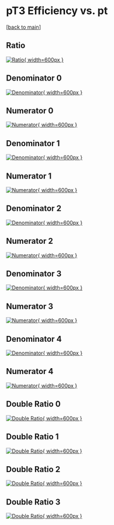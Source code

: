 # pT3 Efficiency vs. pt

[[back to main](./)]



## Ratio

[![Ratio](../mtv/var/pT3_base_11_-1_eff_pt.png){ width=600px }](../mtv/var/pT3_base_11_-1_eff_pt.pdf)

## Denominator 0

[![Denominator](../mtv/den/pT3_base_11_-1_eff_pt_den0.png){ width=600px }](../mtv/den/pT3_base_11_-1_eff_pt_den0.pdf)

## Numerator 0

[![Numerator](../mtv/num/pT3_base_11_-1_eff_pt_num0.png){ width=600px }](../mtv/num/pT3_base_11_-1_eff_pt_num0.pdf)

## Denominator 1

[![Denominator](../mtv/den/pT3_base_11_-1_eff_pt_den1.png){ width=600px }](../mtv/den/pT3_base_11_-1_eff_pt_den1.pdf)

## Numerator 1

[![Numerator](../mtv/num/pT3_base_11_-1_eff_pt_num1.png){ width=600px }](../mtv/num/pT3_base_11_-1_eff_pt_num1.pdf)

## Denominator 2

[![Denominator](../mtv/den/pT3_base_11_-1_eff_pt_den2.png){ width=600px }](../mtv/den/pT3_base_11_-1_eff_pt_den2.pdf)

## Numerator 2

[![Numerator](../mtv/num/pT3_base_11_-1_eff_pt_num2.png){ width=600px }](../mtv/num/pT3_base_11_-1_eff_pt_num2.pdf)

## Denominator 3

[![Denominator](../mtv/den/pT3_base_11_-1_eff_pt_den3.png){ width=600px }](../mtv/den/pT3_base_11_-1_eff_pt_den3.pdf)

## Numerator 3

[![Numerator](../mtv/num/pT3_base_11_-1_eff_pt_num3.png){ width=600px }](../mtv/num/pT3_base_11_-1_eff_pt_num3.pdf)

## Denominator 4

[![Denominator](../mtv/den/pT3_base_11_-1_eff_pt_den4.png){ width=600px }](../mtv/den/pT3_base_11_-1_eff_pt_den4.pdf)

## Numerator 4

[![Numerator](../mtv/num/pT3_base_11_-1_eff_pt_num4.png){ width=600px }](../mtv/num/pT3_base_11_-1_eff_pt_num4.pdf)

## Double Ratio 0

[![Double Ratio](../mtv/ratio/pT3_base_11_-1_eff_pt_ratio0.png){ width=600px }](../mtv/ratio/pT3_base_11_-1_eff_pt_ratio0.pdf)

## Double Ratio 1

[![Double Ratio](../mtv/ratio/pT3_base_11_-1_eff_pt_ratio1.png){ width=600px }](../mtv/ratio/pT3_base_11_-1_eff_pt_ratio1.pdf)

## Double Ratio 2

[![Double Ratio](../mtv/ratio/pT3_base_11_-1_eff_pt_ratio2.png){ width=600px }](../mtv/ratio/pT3_base_11_-1_eff_pt_ratio2.pdf)

## Double Ratio 3

[![Double Ratio](../mtv/ratio/pT3_base_11_-1_eff_pt_ratio3.png){ width=600px }](../mtv/ratio/pT3_base_11_-1_eff_pt_ratio3.pdf)

